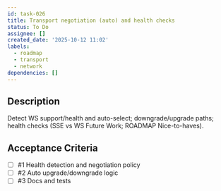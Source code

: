 ```yaml
---
id: task-026
title: Transport negotiation (auto) and health checks
status: To Do
assignee: []
created_date: '2025-10-12 11:02'
labels:
  - roadmap
  - transport
  - network
dependencies: []
---
```


## Description

<!-- SECTION:DESCRIPTION:BEGIN -->
Detect WS support/health and auto-select; downgrade/upgrade paths; health checks (SSE vs WS Future Work; ROADMAP Nice-to-haves).
<!-- SECTION:DESCRIPTION:END -->

## Acceptance Criteria
<!-- AC:BEGIN -->
- [ ] #1 Health detection and negotiation policy
- [ ] #2 Auto upgrade/downgrade logic
- [ ] #3 Docs and tests
<!-- AC:END -->

